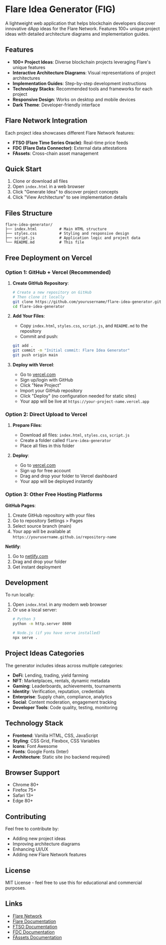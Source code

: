 # Flare Idea Generator (FIG)

A lightweight web application that helps blockchain developers discover innovative dApp ideas for the Flare Network. Features 100+ unique project ideas with detailed architecture diagrams and implementation guides.

## Features

- **100+ Project Ideas**: Diverse blockchain projects leveraging Flare's unique features
- **Interactive Architecture Diagrams**: Visual representations of project architectures
- **Implementation Guides**: Step-by-step development instructions
- **Technology Stacks**: Recommended tools and frameworks for each project
- **Responsive Design**: Works on desktop and mobile devices
- **Dark Theme**: Developer-friendly interface

## Flare Network Integration

Each project idea showcases different Flare Network features:
- **FTSO (Flare Time Series Oracle)**: Real-time price feeds
- **FDC (Flare Data Connector)**: External data attestations
- **FAssets**: Cross-chain asset management

## Quick Start

1. Clone or download all files
2. Open `index.html` in a web browser
3. Click "Generate Idea" to discover project concepts
4. Click "View Architecture" to see implementation details

## Files Structure

```
flare-idea-generator/
├── index.html          # Main HTML structure
├── styles.css          # Styling and responsive design
├── script.js           # Application logic and project data
└── README.md           # This file
```

## Free Deployment on Vercel

### Option 1: GitHub + Vercel (Recommended)

1. **Create GitHub Repository**:
   ```bash
   # Create a new repository on GitHub
   # Then clone it locally
   git clone https://github.com/yourusername/flare-idea-generator.git
   cd flare-idea-generator
   ```

2. **Add Your Files**:
   - Copy `index.html`, `styles.css`, `script.js`, and `README.md` to the repository
   - Commit and push:
   ```bash
   git add .
   git commit -m "Initial commit: Flare Idea Generator"
   git push origin main
   ```

3. **Deploy with Vercel**:
   - Go to [vercel.com](https://vercel.com)
   - Sign up/login with GitHub
   - Click "New Project"
   - Import your GitHub repository
   - Click "Deploy" (no configuration needed for static sites)
   - Your app will be live at `https://your-project-name.vercel.app`

### Option 2: Direct Upload to Vercel

1. **Prepare Files**:
   - Download all files: `index.html`, `styles.css`, `script.js`
   - Create a folder called `flare-idea-generator`
   - Place all files in this folder

2. **Deploy**:
   - Go to [vercel.com](https://vercel.com)
   - Sign up for free account
   - Drag and drop your folder to Vercel dashboard
   - Your app will be deployed instantly

### Option 3: Other Free Hosting Platforms

**GitHub Pages**:
1. Create GitHub repository with your files
2. Go to repository Settings > Pages
3. Select source branch (main)
4. Your app will be available at `https://yourusername.github.io/repository-name`

**Netlify**:
1. Go to [netlify.com](https://netlify.com)
2. Drag and drop your folder
3. Get instant deployment

## Development

To run locally:
1. Open `index.html` in any modern web browser
2. Or use a local server:
   ```bash
   # Python 3
   python -m http.server 8000
   
   # Node.js (if you have serve installed)
   npx serve .
   ```

## Project Ideas Categories

The generator includes ideas across multiple categories:
- **DeFi**: Lending, trading, yield farming
- **NFT**: Marketplaces, rentals, dynamic metadata
- **Gaming**: Leaderboards, achievements, tournaments
- **Identity**: Verification, reputation, credentials
- **Enterprise**: Supply chain, compliance, analytics
- **Social**: Content moderation, engagement tracking
- **Developer Tools**: Code quality, testing, monitoring

## Technology Stack

- **Frontend**: Vanilla HTML, CSS, JavaScript
- **Styling**: CSS Grid, Flexbox, CSS Variables
- **Icons**: Font Awesome
- **Fonts**: Google Fonts (Inter)
- **Architecture**: Static site (no backend required)

## Browser Support

- Chrome 80+
- Firefox 75+
- Safari 13+
- Edge 80+

## Contributing

Feel free to contribute by:
- Adding new project ideas
- Improving architecture diagrams
- Enhancing UI/UX
- Adding new Flare Network features

## License

MIT License - feel free to use this for educational and commercial purposes.

## Links

- [Flare Network](https://flare.network)
- [Flare Documentation](https://docs.flare.network)
- [FTSO Documentation](https://docs.flare.network/ftso)
- [FDC Documentation](https://docs.flare.network/attestation)
- [FAssets Documentation](https://docs.flare.network/fassets)